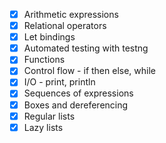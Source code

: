 - [x] Arithmetic expressions
- [x] Relational operators
- [x] Let bindings
- [x] Automated testing with testng
- [x] Functions
- [x] Control flow - if then else, while
- [x] I/O - print, println
- [x] Sequences of expressions
- [x] Boxes and dereferencing
- [x] Regular lists
- [x] Lazy lists
